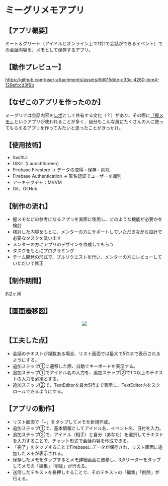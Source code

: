 # ミーグリメモアプリ
## 【アプリ概要】
ミート＆グリート（アイドルとオンライン上で1対1で会話ができるイベント）での会話内容を、メモとして保存するアプリ。

## 【動作プレビュー】
https://github.com/user-attachments/assets/6d015dde-c33c-4260-bce4-129efccd3f9b

## 【なぜこのアプリを作ったのか】
ミーグリでは会話内容を[レポ](https://x.com/ssshoko830/status/1903404138161164794)として共有する文化（？）があり、その際に[「握メモ」](https://apps.apple.com/jp/app/%E6%8F%A1%E3%83%A1%E3%83%A2lite/id668342965)というアプリが使われることが多く、自分もこんな風にたくさんの人に使ってもらえるアプリを作ってみたいと思ったことがきっかけ。

## 【使用技術】
- SwiftUI
- UIKit（LaunchScreen）
- Firebase Firestore
  → データの取得・保存・削除
- Firebase Authentication
  → 匿名認証でユーザーを識別
- アーキテクチャ：MVVM
- Git、GitHub

## 【制作の流れ】
- 握メモなどの参考になるアプリを実際に使用し、どのような機能が必要かを検討
- 検討した内容をもとに、メンターの方にサポートしていただきながら設計で必要なタスクを洗い出す
- メンターの方にアプリのデザインを作成してもらう
- タスクをもとにプログラミング
- チーム開発の形式で、プルリクエストを行い、メンターの方にレビューしていただいて修正

## 【制作期間】
約2ヶ月

## 【画面遷移図】
<p align="center">
  <img src="https://github.com/user-attachments/assets/20c82575-9776-4aad-add7-889c7c57eafe" />
</p>

## 【工夫した点】
- 会話のテキストが複数ある場合、リスト画面では最大で5件まで表示されるようにする。
- 追加ステップ①に遷移した際、自動でキーボードを表示する。
- 追加ステップ①でアイドル名の入力を、追加ステップ②で1つ以上のテキストの入力を必須とする。
- 追加ステップ②で、TextEditorを最大5行まで表示し、TextEditor内をスクロールできるようにする。

## 【アプリの動作】
- リスト画面で「+」をタップしてメモを新規作成。
- 追加ステップ①で、基本情報としてアイドル名、イベント名、日付を入力。
- 追加ステップ②で、アイドル（相手）と自分（あなた）を選択してテキストを入力することで、チャット形式で会話内容を作成できる。
- 「完了」をタップすることでFirebaseにデータが保存され、リスト画面に追加したメモが表示される。
- 保存したメモをタップするとメモ詳細画面に遷移し、3点リーダーをタップしてメモの「編集」「削除」が行える。
- 送信したテキストを長押しすることで、そのテキストの「編集」「削除」が行える。
